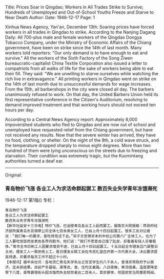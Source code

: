 Title: Prices Soar in Qingdao; Workers in All Trades Strike to Survive; Hundreds of Unemployed and Out-of-School Youths Freeze and Starve to Near Death
Author:
Date: 1946-12-17
Page: 1

Xinhua News Agency, Yan'an, December 13th: Soaring prices have forced workers in all trades in Qingdao to strike. According to the Nanjing Dagang Daily: All 700-plus male and female workers of the Qingdao Dongya Tobacco Company, under the Ministry of Economic Affairs of the Chiang government, have been on strike since the 14th of last month. Many workers told reporters: "Our only demand is to have enough to eat and survive." All the workers of the Sixth Factory of the Song Ziwen bureaucratic-capitalist China Textile Corporation also issued a letter to compatriots from all walks of life for the sake of workers being able to eat their fill. They said: "We are unwilling to starve ourselves while watching the rich live in extravagance." All printing workers in Qingdao went on strike on the 14th of last month due to unsuccessful demands for wage increases. From the 15th, all barbershops in the city were closed all day. The barbers unanimously refused to work. On that day, the United Barbers Union held its first representative conference in the Citizen's Auditorium, resolving to demand improved treatment and that working hours should not exceed ten hours per day.

According to a Central News Agency report: Approximately 8,000 impoverished students who fled to Qingdao and are now out of school and unemployed have requested relief from the Chiang government, but have not received any results. Now that the severe winter has arrived, they have no food, clothing, or shelter. On the night of the 8th, a cold wave struck, and the temperature dropped sharply to minus eight degrees. More than two hundred of them were lying unconscious on the streets due to freezing and starvation. Their condition was extremely tragic, but the Kuomintang authorities turned a deaf ear.



<hr /> 

Original: 


### 青岛物价飞涨  各业工人为求活命群起罢工  数百失业失学青年冻饿濒死

1946-12-17
第1版()
专栏：

    青岛物价飞涨
    各业工人为求活命群起罢工
    数百失业失学青年冻饿濒死
    【新华社延安十三日电】物价飞涨，已迫使青岛各业工人起而罢工。据南京大刚报载：蒋政府经济部所属青岛东亚烟草公司全体七百余男女工人，已自上月十四日起罢工。很多工友对记者说：“我们唯一的要求，是吃得饱活下去。”宋子文官僚资本的中纺公司第六厂全体工人，也为了工人要吃饱饭而发表告各界同胞书，他们说：“我们不愿意自己饿了肚皮，却看着有钱人穷奢极侈。”青市全市印刷工人因要求增资不遂，已自上月十四日起罢工。十五日起全市理发店门扉整日关闭，理发工人一致拒绝上工，是日理发业联工会在市民礼堂召开第一次代表大会，决议要求提高待遇，并要求每天工作不超过十小时。
    【本报讯】据中央社讯：各地流亡青岛失学失业之贫苦学生约八千余人，曾请求蒋政府予以救济，迄未获结果。目前严冬届临，渠等衣、食、住均无着路。八日夜晚，寒流侵袭，温度骤降至零下八度，渠等露宿街头因冻饿而失去知觉者达二百余人，其状甚惨，但国民党当局置若惘闻。
